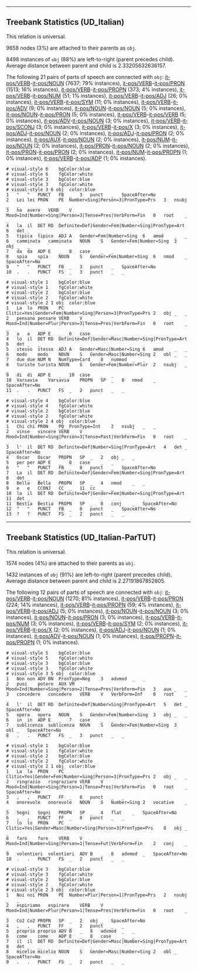

--------------------------------------------------------------------------------

## Treebank Statistics (UD_Italian)

This relation is universal.

9658 nodes (3%) are attached to their parents as `obj`.

8498 instances of `obj` (88%) are left-to-right (parent precedes child).
Average distance between parent and child is 2.33205632636157.

The following 21 pairs of parts of speech are connected with `obj`: [it-pos/VERB]()-[it-pos/NOUN]() (7637; 79% instances), [it-pos/VERB]()-[it-pos/PRON]() (1513; 16% instances), [it-pos/VERB]()-[it-pos/PROPN]() (373; 4% instances), [it-pos/VERB]()-[it-pos/NUM]() (51; 1% instances), [it-pos/VERB]()-[it-pos/ADJ]() (26; 0% instances), [it-pos/VERB]()-[it-pos/SYM]() (11; 0% instances), [it-pos/VERB]()-[it-pos/ADV]() (9; 0% instances), [it-pos/NOUN]()-[it-pos/NOUN]() (5; 0% instances), [it-pos/NOUN]()-[it-pos/PRON]() (5; 0% instances), [it-pos/VERB]()-[it-pos/VERB]() (5; 0% instances), [it-pos/ADV]()-[it-pos/NOUN]() (3; 0% instances), [it-pos/VERB]()-[it-pos/SCONJ]() (3; 0% instances), [it-pos/VERB]()-[it-pos/X]() (3; 0% instances), [it-pos/ADJ]()-[it-pos/NOUN]() (2; 0% instances), [it-pos/ADJ]()-[it-pos/PRON]() (2; 0% instances), [it-pos/AUX]()-[it-pos/NOUN]() (2; 0% instances), [it-pos/NUM]()-[it-pos/NOUN]() (2; 0% instances), [it-pos/PRON]()-[it-pos/NOUN]() (2; 0% instances), [it-pos/PRON]()-[it-pos/PRON]() (2; 0% instances), [it-pos/NUM]()-[it-pos/PROPN]() (1; 0% instances), [it-pos/VERB]()-[it-pos/ADP]() (1; 0% instances).


~~~ conllu
# visual-style 6	bgColor:blue
# visual-style 6	fgColor:white
# visual-style 3	bgColor:blue
# visual-style 3	fgColor:white
# visual-style 3 6 obj	color:blue
1	"	"	PUNCT	FB	_	3	punct	_	SpaceAfter=No
2	Lei	lei	PRON	PE	Number=Sing|Person=3|PronType=Prs	3	nsubj	_	_
3	ha	avere	VERB	V	Mood=Ind|Number=Sing|Person=3|Tense=Pres|VerbForm=Fin	0	root	_	_
4	la	il	DET	RD	Definite=Def|Gender=Fem|Number=Sing|PronType=Art	6	det	_	_
5	tipica	tipico	ADJ	A	Gender=Fem|Number=Sing	6	amod	_	_
6	camminata	camminata	NOUN	S	Gender=Fem|Number=Sing	3	obj	_	_
7	da	da	ADP	E	_	8	case	_	_
8	spia	spia	NOUN	S	Gender=Fem|Number=Sing	6	nmod	_	SpaceAfter=No
9	"	"	PUNCT	FB	_	3	punct	_	SpaceAfter=No
10	.	.	PUNCT	FS	_	3	punct	_	_

~~~


~~~ conllu
# visual-style 1	bgColor:blue
# visual-style 1	fgColor:white
# visual-style 2	bgColor:blue
# visual-style 2	fgColor:white
# visual-style 2 1 obj	color:blue
1	La	lo	PRON	PC	Clitic=Yes|Gender=Fem|Number=Sing|Person=3|PronType=Prs	2	obj	_	_
2	pensano	pensare	VERB	V	Mood=Ind|Number=Plur|Person=3|Tense=Pres|VerbForm=Fin	0	root	_	_
3	a	a	ADP	E	_	6	case	_	_
4	lo	il	DET	RD	Definite=Def|Gender=Masc|Number=Sing|PronType=Art	6	det	_	_
5	stesso	stesso	ADJ	A	Gender=Masc|Number=Sing	6	amod	_	_
6	modo	modo	NOUN	S	Gender=Masc|Number=Sing	2	obl	_	_
7	due	due	NUM	N	NumType=Card	8	nummod	_	_
8	turiste	turista	NOUN	S	Gender=Fem|Number=Plur	2	nsubj	_	_
9	di	di	ADP	E	_	10	case	_	_
10	Varsavia	Varsavia	PROPN	SP	_	8	nmod	_	SpaceAfter=No
11	.	.	PUNCT	FS	_	2	punct	_	_

~~~


~~~ conllu
# visual-style 4	bgColor:blue
# visual-style 4	fgColor:white
# visual-style 2	bgColor:blue
# visual-style 2	fgColor:white
# visual-style 2 4 obj	color:blue
1	Chi	chi	PRON	PQ	PronType=Int	2	nsubj	_	_
2	vinse	vincere	VERB	V	Mood=Ind|Number=Sing|Person=3|Tense=Past|VerbForm=Fin	0	root	_	_
3	l'	il	DET	RD	Definite=Def|Number=Sing|PronType=Art	4	det	_	SpaceAfter=No
4	Oscar	Oscar	PROPN	SP	_	2	obj	_	_
5	per	per	ADP	E	_	8	case	_	_
6	"	"	PUNCT	FB	_	8	punct	_	SpaceAfter=No
7	La	il	DET	RD	Definite=Def|Gender=Fem|Number=Sing|PronType=Art	8	det	_	_
8	Bella	Bella	PROPN	SP	_	4	nmod	_	_
9	e	e	CCONJ	CC	_	11	cc	_	_
10	la	il	DET	RD	Definite=Def|Gender=Fem|Number=Sing|PronType=Art	11	det	_	_
11	Bestia	Bestia	PROPN	SP	_	8	conj	_	SpaceAfter=No
12	"	"	PUNCT	FB	_	8	punct	_	SpaceAfter=No
13	?	?	PUNCT	FS	_	2	punct	_	_

~~~




--------------------------------------------------------------------------------

## Treebank Statistics (UD_Italian-ParTUT)

This relation is universal.

1574 nodes (4%) are attached to their parents as `obj`.

1432 instances of `obj` (91%) are left-to-right (parent precedes child).
Average distance between parent and child is 2.27191867852605.

The following 12 pairs of parts of speech are connected with `obj`: [it-pos/VERB]()-[it-pos/NOUN]() (1270; 81% instances), [it-pos/VERB]()-[it-pos/PRON]() (224; 14% instances), [it-pos/VERB]()-[it-pos/PROPN]() (59; 4% instances), [it-pos/VERB]()-[it-pos/ADJ]() (5; 0% instances), [it-pos/NOUN]()-[it-pos/NOUN]() (3; 0% instances), [it-pos/NOUN]()-[it-pos/PRON]() (3; 0% instances), [it-pos/VERB]()-[it-pos/NUM]() (3; 0% instances), [it-pos/VERB]()-[it-pos/SYM]() (2; 0% instances), [it-pos/VERB]()-[it-pos/X]() (2; 0% instances), [it-pos/ADJ]()-[it-pos/NOUN]() (1; 0% instances), [it-pos/ADV]()-[it-pos/NOUN]() (1; 0% instances), [it-pos/PROPN]()-[it-pos/PROPN]() (1; 0% instances).


~~~ conllu
# visual-style 5	bgColor:blue
# visual-style 5	fgColor:white
# visual-style 3	bgColor:blue
# visual-style 3	fgColor:white
# visual-style 3 5 obj	color:blue
1	Non	non	ADV	BN	PronType=Neg	3	advmod	_	_
2	puoi	potere	AUX	VM	Mood=Ind|Number=Sing|Person=2|Tense=Pres|VerbForm=Fin	3	aux	_	_
3	concedere	concedere	VERB	V	VerbForm=Inf	0	root	_	_
4	l'	il	DET	RD	Definite=Def|Number=Sing|PronType=Art	5	det	_	SpaceAfter=No
5	opera	opera	NOUN	S	Gender=Fem|Number=Sing	3	obj	_	_
6	in	in	ADP	E	_	7	case	_	_
7	sublicenza	sublicenza	NOUN	S	Gender=Fem|Number=Sing	3	obl	_	SpaceAfter=No
8	.	.	PUNCT	FS	_	3	punct	_	_

~~~


~~~ conllu
# visual-style 1	bgColor:blue
# visual-style 1	fgColor:white
# visual-style 2	bgColor:blue
# visual-style 2	fgColor:white
# visual-style 2 1 obj	color:blue
1	La	la	PRON	PC	Clitic=Yes|Gender=Fem|Number=Sing|Person=3|PronType=Prs	2	obj	_	_
2	ringrazio	ringraziare	VERB	V	Mood=Ind|Number=Sing|Person=1|Tense=Pres|VerbForm=Fin	0	root	_	SpaceAfter=No
3	,	,	PUNCT	FF	_	8	punct	_	_
4	onorevole	onorevole	NOUN	S	Number=Sing	2	vocative	_	_
5	Segni	Segni	PROPN	SP	_	4	flat	_	SpaceAfter=No
6	,	,	PUNCT	FF	_	8	punct	_	_
7	lo	lo	PRON	PC	Clitic=Yes|Gender=Masc|Number=Sing|Person=3|PronType=Prs	8	obj	_	_
8	farò	fare	VERB	V	Mood=Ind|Number=Sing|Person=1|Tense=Fut|VerbForm=Fin	2	conj	_	_
9	volentieri	volentieri	ADV	B	_	8	advmod	_	SpaceAfter=No
10	.	.	PUNCT	FS	_	2	punct	_	_

~~~


~~~ conllu
# visual-style 3	bgColor:blue
# visual-style 3	fgColor:white
# visual-style 2	bgColor:blue
# visual-style 2	fgColor:white
# visual-style 2 3 obj	color:blue
1	Noi	noi	PRON	PE	Number=Plur|Person=1|PronType=Prs	2	nsubj	_	_
2	espiriamo	espirare	VERB	V	Mood=Ind|Number=Plur|Person=1|Tense=Pres|VerbForm=Fin	0	root	_	_
3	Co2	Co2	PROPN	SP	_	2	obj	_	SpaceAfter=No
4	,	,	PUNCT	FF	_	2	punct	_	_
5	proprio	proprio	ADV	B	_	8	advmod	_	_
6	come	come	ADP	E	_	8	case	_	_
7	il	il	DET	RD	Definite=Def|Gender=Masc|Number=Sing|PronType=Art	8	det	_	_
8	micelio	micelio	NOUN	S	Gender=Masc|Number=Sing	2	obl	_	SpaceAfter=No
9	.	.	PUNCT	FS	_	2	punct	_	_

~~~


